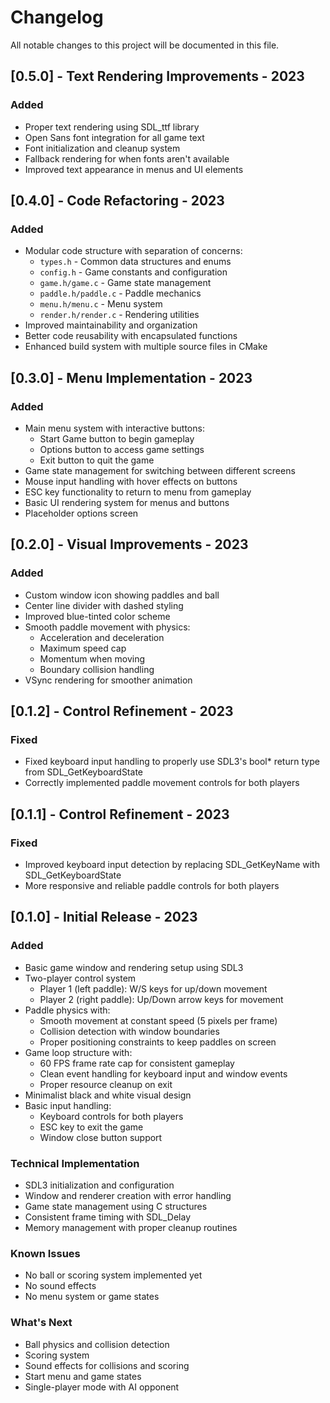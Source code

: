 # Changelog

All notable changes to this project will be documented in this file.

## [0.5.0] - Text Rendering Improvements - 2023

### Added
- Proper text rendering using SDL_ttf library
- Open Sans font integration for all game text
- Font initialization and cleanup system
- Fallback rendering for when fonts aren't available
- Improved text appearance in menus and UI elements

## [0.4.0] - Code Refactoring - 2023

### Added
- Modular code structure with separation of concerns:
  - `types.h` - Common data structures and enums
  - `config.h` - Game constants and configuration
  - `game.h/game.c` - Game state management
  - `paddle.h/paddle.c` - Paddle mechanics
  - `menu.h/menu.c` - Menu system
  - `render.h/render.c` - Rendering utilities
- Improved maintainability and organization
- Better code reusability with encapsulated functions
- Enhanced build system with multiple source files in CMake

## [0.3.0] - Menu Implementation - 2023

### Added
- Main menu system with interactive buttons:
  - Start Game button to begin gameplay
  - Options button to access game settings
  - Exit button to quit the game
- Game state management for switching between different screens
- Mouse input handling with hover effects on buttons
- ESC key functionality to return to menu from gameplay
- Basic UI rendering system for menus and buttons
- Placeholder options screen

## [0.2.0] - Visual Improvements - 2023

### Added
- Custom window icon showing paddles and ball
- Center line divider with dashed styling
- Improved blue-tinted color scheme
- Smooth paddle movement with physics:
  - Acceleration and deceleration
  - Maximum speed cap
  - Momentum when moving
  - Boundary collision handling
- VSync rendering for smoother animation

## [0.1.2] - Control Refinement - 2023

### Fixed
- Fixed keyboard input handling to properly use SDL3's bool* return type from SDL_GetKeyboardState
- Correctly implemented paddle movement controls for both players

## [0.1.1] - Control Refinement - 2023

### Fixed
- Improved keyboard input detection by replacing SDL_GetKeyName with SDL_GetKeyboardState
- More responsive and reliable paddle controls for both players

## [0.1.0] - Initial Release - 2023

### Added
- Basic game window and rendering setup using SDL3
- Two-player control system
  - Player 1 (left paddle): W/S keys for up/down movement
  - Player 2 (right paddle): Up/Down arrow keys for movement
- Paddle physics with:
  - Smooth movement at constant speed (5 pixels per frame)
  - Collision detection with window boundaries
  - Proper positioning constraints to keep paddles on screen
- Game loop structure with:
  - 60 FPS frame rate cap for consistent gameplay
  - Clean event handling for keyboard input and window events
  - Proper resource cleanup on exit
- Minimalist black and white visual design
- Basic input handling:
  - Keyboard controls for both players
  - ESC key to exit the game
  - Window close button support

### Technical Implementation
- SDL3 initialization and configuration
- Window and renderer creation with error handling
- Game state management using C structures
- Consistent frame timing with SDL_Delay
- Memory management with proper cleanup routines

### Known Issues
- No ball or scoring system implemented yet
- No sound effects
- No menu system or game states

### What's Next
- Ball physics and collision detection
- Scoring system
- Sound effects for collisions and scoring
- Start menu and game states
- Single-player mode with AI opponent 
